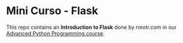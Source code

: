 # Mini Curso - Flask

This repo contains an **Introduction to Flask** done by rmotr.com in our [Advanced Python Programming course](https://rmotr.com/advanced-python-programming).
